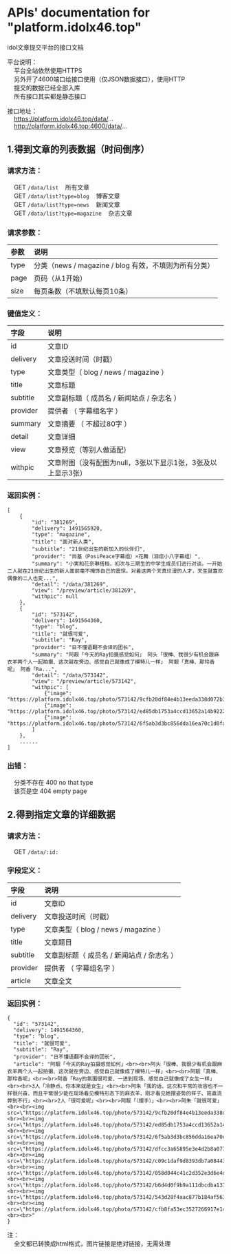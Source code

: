# APIs' documentation for "platform.idolx46.top"  
idol文章提交平台的接口文档  
  
平台说明：  
&nbsp;&nbsp;&nbsp;&nbsp;平台全站依然使用HTTPS  
&nbsp;&nbsp;&nbsp;&nbsp;另外开了4600端口给接口使用（仅JSON数据接口），使用HTTP  
&nbsp;&nbsp;&nbsp;&nbsp;提交的数据已经全部入库  
&nbsp;&nbsp;&nbsp;&nbsp;所有接口其实都是静态接口  
  
接口地址：  
&nbsp;&nbsp;&nbsp;&nbsp;https://platform.idolx46.top/data/...  
&nbsp;&nbsp;&nbsp;&nbsp;http://platform.idolx46.top:4600/data/...


##  1.得到文章的列表数据（时间倒序）  

  
### 请求方法：  
&nbsp;&nbsp;&nbsp;&nbsp;GET	`/data/list`&nbsp;&nbsp;&nbsp;&nbsp;所有文章  
&nbsp;&nbsp;&nbsp;&nbsp;GET	`/data/list?type=blog`&nbsp;&nbsp;&nbsp;&nbsp;博客文章  
&nbsp;&nbsp;&nbsp;&nbsp;GET	`/data/list?type=news`&nbsp;&nbsp;&nbsp;&nbsp;新闻文章  
&nbsp;&nbsp;&nbsp;&nbsp;GET	`/data/list?type=magazine`&nbsp;&nbsp;&nbsp;&nbsp;杂志文章  

### 请求参数：
| 参数     | 说明   |
| :------   | :------------  |
| type   | 分类（news / magazine / blog 有效，不填则为所有分类）  |
| page   | 页码（从1开始）   |
| size   | 每页条数（不填默认每页10条）   |
  
### 键值定义：  
| 字段        | 说明   |
| :--------   | :-----------------  |
| id   | 文章ID   |
| delivery   | 文章投送时间（时戳）   | 
| type   | 文章类型（ blog / news / magazine ）   |
| title   | 文章标题   |
| subtitle   | 文章副标题（ 成员名 / 新闻站点 / 杂志名 ）   |
| provider   | 提供者 （ 字幕组名字 ）   |
| summary   | 文章摘要 （ 不超过80字 ）   |
| detail   | 文章详细   |
| view   | 文章预览（等别人做适配）   |
| withpic   | 文章附图（没有配图为null，3张以下显示1张，3张及以上显示3张）   |
  
### 返回实例：  
```
[
	{
		"id": "381269",
		"delivery": 1491565920,
		"type": "magazine",
		"title": "面对新人类",
		"subtitle": "21世纪出生的新加入的伙伴们",
		"provider": "尚基（PosiPeace字幕组）×花舞（泪痣小八字幕组）",
		"summary": "小実和花奈琳搭档，初次与三期生的中学生成员们进行对谈。一开始二人就在21世纪出生的新人面前毫不掩饰自己的震惊。对着这两个天真烂漫的人才，天生就喜欢偶像的二人也变...",
		"detail": "/data/381269",
		"view": "/preview/article/381269",
		"withpic": null
	},
	{
		"id": "573142",
		"delivery": 1491564360,
		"type": "blog",
		"title": "就很可爱",
		"subtitle": "Ray",
		"provider": "日不懂语翻不会译的团长",
		"summary": "阿靓「今天的Ray拍摄感觉如何」 阿头「很棒、我很少有机会跟麻衣羊两个人一起拍摄、这次就在旁边、感觉自己就像成了模特儿一样」 阿靓「真棒、那玲香呢」 阿香「Ra...",
		"detail": "/data/573142",
		"view": "/preview/article/573142",
		"withpic": [
			{"image": "https://platform.idolx46.top/photo/573142/9cfb20df84e4b13eeda338d072b34b33.jpg"},
			{"image": "https://platform.idolx46.top/photo/573142/ed85db1753a4ccd13652a14b92222b75.jpg"},
			{"image": "https://platform.idolx46.top/photo/573142/6f5ab3d3bc856dda16ea70c1d0fa1e21.jpg"}
		]
	},
	......
]
```
### 出错：  
&nbsp;&nbsp;&nbsp;&nbsp;分类不存在		400 no that type  
&nbsp;&nbsp;&nbsp;&nbsp;该页是空		404 empty page  


##  2.得到指定文章的详细数据    
  
### 请求方法：  
&nbsp;&nbsp;&nbsp;&nbsp;GET	`/data/:id:`  

### 字段定义：  

| 字段        | 说明   |
| :--------   | :---------------  |
| id   | 文章ID   |
| delivery   | 文章投送时间（时戳）   | 
| type   | 文章类型（ blog / news / magazine ）   |
| title   | 文章题目   |
| subtitle   | 文章副标题（ 成员名 / 新闻站点 / 杂志名 ）   |
| provider   | 提供者 （ 字幕组名字 ）   |
| article   | 文章全文   |
  
### 返回实例：  
```
{
  "id": "573142",
  "delivery": 1491564360,
  "type": "blog",
  "title": "就很可爱",
  "subtitle": "Ray",
  "provider": "日不懂语翻不会译的团长",
  "article": "阿靓「今天的Ray拍摄感觉如何」<br><br>阿头「很棒、我很少有机会跟麻衣羊两个人一起拍摄、这次就在旁边、感觉自己就像成了模特儿一样」<br><br>阿靓「真棒、那玲香呢」<br><br>阿香「Ray的氛围很可爱、一进到现场、感觉自己就像成了女生一样」<br><br>3人「冷静点、你本来就是女生」<br><br>阿朱「我的话、这次和平常的妆容也不一样很兴奋、而且平常很少能在现场看见模特形态下的麻衣羊、刚才看见她摆姿势的样子、简直流弊到不行」<br><br>2人「很可爱呢」<br><br>阿靓「（摆手）」<br><br>阿朱「就很可爱」<br><br><img src=\"https://platform.idolx46.top/photo/573142/9cfb20df84e4b13eeda338d072b34b33.jpg\"><br><br><img src=\"https://platform.idolx46.top/photo/573142/ed85db1753a4ccd13652a14b92222b75.jpg\"><br><br><img src=\"https://platform.idolx46.top/photo/573142/6f5ab3d3bc856dda16ea70c1d0fa1e21.jpg\"><br><br><img src=\"https://platform.idolx46.top/photo/573142/dfcc3a65895e3e4d2b8a077002c66998.jpg\"><br><br><img src=\"https://platform.idolx46.top/photo/573142/c09c1daf9d8393db7a08443feafae21c.jpg\"><br><br><img src=\"https://platform.idolx46.top/photo/573142/058d044c41c2d352e3d6e4d9fd699e16.jpg\"><br><br><img src=\"https://platform.idolx46.top/photo/573142/b6d4d0f9b9a111dbcdba1379cf5a50c1.jpg\"><br><br><img src=\"https://platform.idolx46.top/photo/573142/543d28f4aac877b184af5639d3c37b6d.jpg\"><br><br><img src=\"https://platform.idolx46.top/photo/573142/cfb8fa53ec3527266917e143259d5615.jpg\"><br><br>"
}
```
  
注：  
&nbsp;&nbsp;&nbsp;&nbsp;全文都已转换成html格式，图片链接是绝对链接，无需处理  